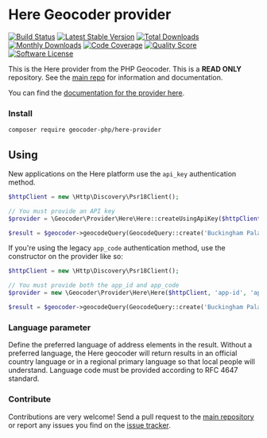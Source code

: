 # Here Geocoder provider
[![Build Status](https://travis-ci.org/geocoder-php/here-provider.svg?branch=master)](http://travis-ci.org/geocoder-php/here-provider)
[![Latest Stable Version](https://poser.pugx.org/geocoder-php/here-provider/v/stable)](https://packagist.org/packages/geocoder-php/here-provider)
[![Total Downloads](https://poser.pugx.org/geocoder-php/here-provider/downloads)](https://packagist.org/packages/geocoder-php/here-provider)
[![Monthly Downloads](https://poser.pugx.org/geocoder-php/here-provider/d/monthly.png)](https://packagist.org/packages/geocoder-php/here-provider)
[![Code Coverage](https://img.shields.io/scrutinizer/coverage/g/geocoder-php/here-provider.svg?style=flat-square)](https://scrutinizer-ci.com/g/geocoder-php/here-provider)
[![Quality Score](https://img.shields.io/scrutinizer/g/geocoder-php/here-provider.svg?style=flat-square)](https://scrutinizer-ci.com/g/geocoder-php/here-provider)
[![Software License](https://img.shields.io/badge/license-MIT-brightgreen.svg?style=flat-square)](LICENSE)

This is the Here provider from the PHP Geocoder. This is a **READ ONLY** repository. See the
[main repo](https://github.com/geocoder-php/Geocoder) for information and documentation.

You can find the [documentation for the provider here](https://developer.here.com/documentation/geocoder/dev_guide/topics/resources.html).


### Install

```bash
composer require geocoder-php/here-provider
```

## Using

New applications on the Here platform use the `api_key` authentication method.

```php
$httpClient = new \Http\Discovery\Psr18Client();

// You must provide an API key
$provider = \Geocoder\Provider\Here\Here::createUsingApiKey($httpClient, 'your-api-key');

$result = $geocoder->geocodeQuery(GeocodeQuery::create('Buckingham Palace, London'));
```

If you're using the legacy `app_code` authentication method, use the constructor on the provider like so:

```php
$httpClient = new \Http\Discovery\Psr18Client();

// You must provide both the app_id and app_code
$provider = new \Geocoder\Provider\Here\Here($httpClient, 'app-id', 'app-code');

$result = $geocoder->geocodeQuery(GeocodeQuery::create('Buckingham Palace, London'));
```

### Language parameter

Define the preferred language of address elements in the result. Without a preferred language, the Here geocoder will return results in an official country language or in a regional primary language so that local people will understand. Language code must be provided according to RFC 4647 standard.

### Contribute

Contributions are very welcome! Send a pull request to the [main repository](https://github.com/geocoder-php/Geocoder) or
report any issues you find on the [issue tracker](https://github.com/geocoder-php/Geocoder/issues).
